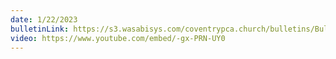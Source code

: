 ```yaml
---
date: 1/22/2023
bulletinLink: https://s3.wasabisys.com/coventrypca.church/bulletins/Bulletin 2023-01-22.pdf
video: https://www.youtube.com/embed/-gx-PRN-UY0
---
```

